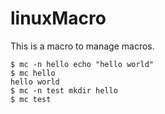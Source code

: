# linuxMacro
This is a macro to manage macros.
```
$ mc -n hello echo "hello world"
$ mc hello
hello world
$ mc -n test mkdir hello
$ mc test
```
